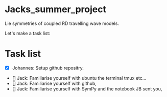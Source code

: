 # Jacks_summer_project
Lie symmetries of coupled RD travelling wave models. 

Let's make a task list:

# Task list

- [x] Johannes: Setup github repositry.
- [] Jack: Familiarise yourself with ubuntu the terminal tmux etc...
- [] Jack: Familiarise yourself with github,
- [] Jack: Familiarise yourself with SymPy and the notebook JB sent you,
